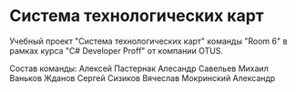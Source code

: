 # Система технологических карт

Учебный проект "Система технологических карт" команды "Room 6" в рамках курса "C# Developer Proff" от компании OTUS.

Состав команды:
Алексей Пастернак
Алесандр Савельев
Михаил Ваньков
Жданов Сергей
Сизиков Вячеслав
Мокринский Александр